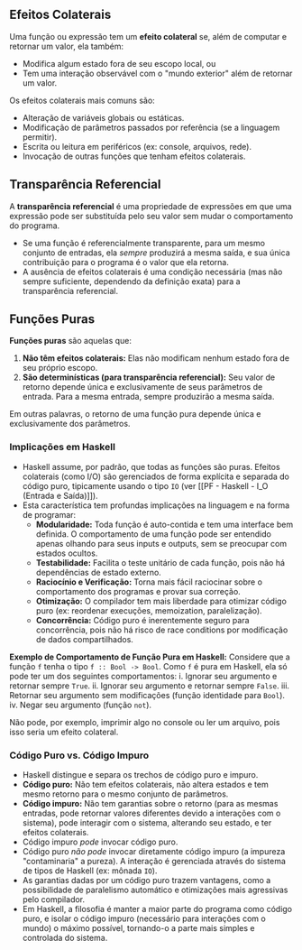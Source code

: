 ## Efeitos Colaterais

Uma função ou expressão tem um **efeito colateral** se, além de computar e retornar um valor, ela também:
-   Modifica algum estado fora de seu escopo local, ou
-   Tem uma interação observável com o "mundo exterior" além de retornar um valor.

Os efeitos colaterais mais comuns são:
-   Alteração de variáveis globais ou estáticas.
-   Modificação de parâmetros passados por referência (se a linguagem permitir).
-   Escrita ou leitura em periféricos (ex: console, arquivos, rede).
-   Invocação de outras funções que tenham efeitos colaterais.

## Transparência Referencial

A **transparência referencial** é uma propriedade de expressões em que uma expressão pode ser substituída pelo seu valor sem mudar o comportamento do programa.
-   Se uma função é referencialmente transparente, para um mesmo conjunto de entradas, ela *sempre* produzirá a mesma saída, e sua única contribuição para o programa é o valor que ela retorna.
-   A ausência de efeitos colaterais é uma condição necessária (mas não sempre suficiente, dependendo da definição exata) para a transparência referencial.

## Funções Puras

**Funções puras** são aquelas que:
1.  **Não têm efeitos colaterais:** Elas não modificam nenhum estado fora de seu próprio escopo.
2.  **São determinísticas (para transparência referencial):** Seu valor de retorno depende única e exclusivamente de seus parâmetros de entrada. Para a mesma entrada, sempre produzirão a mesma saída.

Em outras palavras, o retorno de uma função pura depende única e exclusivamente dos parâmetros.

### Implicações em Haskell

-   Haskell assume, por padrão, que todas as funções são puras. Efeitos colaterais (como I/O) são gerenciados de forma explícita e separada do código puro, tipicamente usando o tipo `IO` (ver [[PF - Haskell - I_O (Entrada e Saída)]]).
-   Esta característica tem profundas implicações na linguagem e na forma de programar:
    -   **Modularidade:** Toda função é auto-contida e tem uma interface bem definida. O comportamento de uma função pode ser entendido apenas olhando para seus inputs e outputs, sem se preocupar com estados ocultos.
    -   **Testabilidade:** Facilita o teste unitário de cada função, pois não há dependências de estado externo.
    -   **Raciocínio e Verificação:** Torna mais fácil raciocinar sobre o comportamento dos programas e provar sua correção.
    -   **Otimização:** O compilador tem mais liberdade para otimizar código puro (ex: reordenar execuções, memoization, paralelização).
    -   **Concorrência:** Código puro é inerentemente seguro para concorrência, pois não há risco de race conditions por modificação de dados compartilhados.

**Exemplo de Comportamento de Função Pura em Haskell:**
Considere que a função `f` tenha o tipo `f :: Bool -> Bool`.
Como `f` é pura em Haskell, ela só pode ter um dos seguintes comportamentos:
i.  Ignorar seu argumento e retornar sempre `True`.
ii. Ignorar seu argumento e retornar sempre `False`.
iii. Retornar seu argumento sem modificações (função identidade para `Bool`).
iv. Negar seu argumento (função `not`).

Não pode, por exemplo, imprimir algo no console ou ler um arquivo, pois isso seria um efeito colateral.

### Código Puro vs. Código Impuro

-   Haskell distingue e separa os trechos de código puro e impuro.
-   **Código puro:** Não tem efeitos colaterais, não altera estados e tem mesmo retorno para o mesmo conjunto de parâmetros.
-   **Código impuro:** Não tem garantias sobre o retorno (para as mesmas entradas, pode retornar valores diferentes devido a interações com o sistema), pode interagir com o sistema, alterando seu estado, e ter efeitos colaterais.
-   Código impuro *pode* invocar código puro.
-   Código puro *não pode* invocar diretamente código impuro (a impureza "contaminaria" a pureza). A interação é gerenciada através do sistema de tipos de Haskell (ex: mônada `IO`).
-   As garantias dadas por um código puro trazem vantagens, como a possibilidade de paralelismo automático e otimizações mais agressivas pelo compilador.
-   Em Haskell, a filosofia é manter a maior parte do programa como código puro, e isolar o código impuro (necessário para interações com o mundo) o máximo possível, tornando-o a parte mais simples e controlada do sistema.